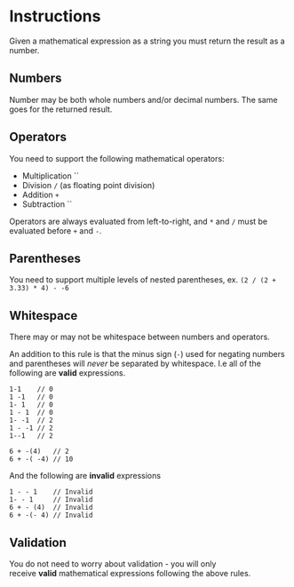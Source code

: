 # **Instructions**

Given a mathematical expression as a string you must return the result as a number.

## **Numbers**

Number may be both whole numbers and/or decimal numbers. The same goes for the returned result.

## **Operators**

You need to support the following mathematical operators:

- Multiplication ``
- Division `/` (as floating point division)
- Addition `+`
- Subtraction ``

Operators are always evaluated from left-to-right, and `*` and `/` must be evaluated before `+` and `-`.

## **Parentheses**

You need to support multiple levels of nested parentheses, ex. `(2 / (2 + 3.33) * 4) - -6`

## **Whitespace**

There may or may not be whitespace between numbers and operators.

An addition to this rule is that the minus sign (`-`) used for negating numbers and parentheses will *never* be separated by whitespace. I.e all of the following are **valid** expressions.

```
1-1    // 0
1 -1   // 0
1- 1   // 0
1 - 1  // 0
1- -1  // 2
1 - -1 // 2
1--1   // 2

6 + -(4)   // 2
6 + -( -4) // 10

```

And the following are **invalid** expressions

```
1 - - 1    // Invalid
1- - 1     // Invalid
6 + - (4)  // Invalid
6 + -(- 4) // Invalid

```

## **Validation**

You do not need to worry about validation - you will only receive **valid** mathematical expressions following the above rules.
